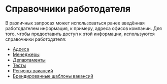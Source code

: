 Справочники работодателя
========================

В различных запросах может использоваться ранее введённая работодателем информация, к примеру, адреса офисов компании.
Для того, чтобы предоставить доступ к этой информации, используются справочники работодателя:

* [Адреса](employer_addresses.md)
* [Менеджеры](employer_managers.md)
* [Департаменты](employer_departments.md)
* [Тесты](employer_tests.md)
* [Регионы вакансий](employer_vacancy_areas_active.md)
* [Брендированные шаблоны вакансий](employer_vacancy_branded_templates.md)
